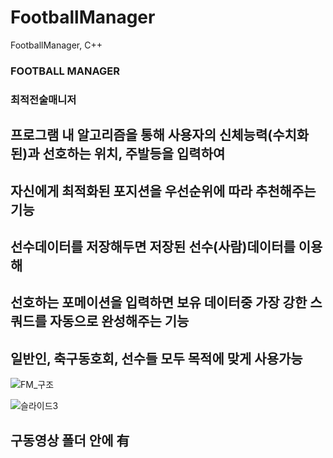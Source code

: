 # FootballManager
FootballManager, C++

### FOOTBALL MANAGER
### 최적전술매니저


## 프로그램 내 알고리즘을 통해 사용자의 신체능력(수치화된)과 선호하는 위치, 주발등을 입력하여
## 자신에게 최적화된 포지션을 우선순위에 따라 추천해주는 기능

## 선수데이터를 저장해두면 저장된 선수(사람)데이터를 이용해
## 선호하는 포메이션을 입력하면 보유 데이터중 가장 강한 스쿼드를 자동으로 완성해주는 기능

## 일반인, 축구동호회, 선수들 모두 목적에 맞게 사용가능

![FM_구조](https://user-images.githubusercontent.com/34766471/117855423-6fdd2f00-b2c5-11eb-9179-400df5b5f069.png)

![슬라이드3](https://user-images.githubusercontent.com/34766471/117855648-a61aae80-b2c5-11eb-9a19-dc1f7bda7b88.JPG)

## 구동영상 폴더 안에 有
